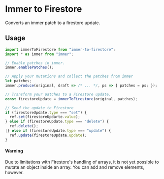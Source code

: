 # Immer to Firestore

Converts an immer patch to a firestore update.

## Usage

```ts
import immerToFirestore from "immer-to-firestore";
import * as immer from "immer";

// Enable patches in immer.
immer.enablePatches();

// Apply your mutations and collect the patches from immer
let patches;
immer.produce(original, draft => /* ... */, ps => { patches = ps; });

// Transform your patches to a Firestore update.
const firestoreUpdate = immerToFirestore(original, patches);

// Send the update to Firestore
if (firestoreUpdate.type === "set") {
  ref.set(firestoreUpdarte.value);
} else if (firestoreUpdate.type === "delete") {
  ref.delete();
|} else if (firestoreUpdate.type === "update") {
  ref.update(firestoreUpdate.update);
}
```

#### Warning

Due to limitations with Firestore's handling of arrays, it is not yet possible to mutate an object inside an array. You can add and remove elements, however.
